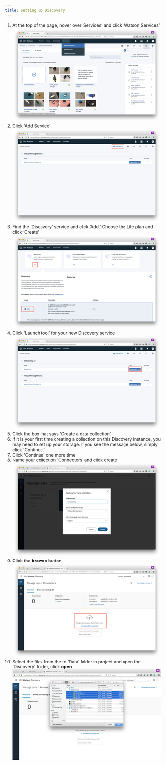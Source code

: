 ```yaml
---
title: Setting up Discovery
---
```


1. At the top of the page, hover over ‘Services’ and click ‘Watson Services’
![Add service](assets/add_service.png)
2. Click ‘Add Service’
![Add it](assets/actually_add.png)
3. Find the ‘Discovery’ service and click ‘Add.’ Choose the Lite plan and click ‘Create’
![](assets/add_discovery_lite.png)
4. Click ‘Launch tool’ for your new Discovery service
![](assets/launch_discovery_tool.png)
5. Click the box that says 'Create a data collection'
6. If it is your first time creating a collection on this Discovery instance, you may need to set up your storage. If you see the message below, simply click 'Continue.'
7. Click 'Continue' one more time
8. Name your collection 'Connectors' and click create
![](assets/discover_collection.png)
9. Click the **browse** button
![](assets/discovery_browse.png)
10. Select the files from the to ‘Data’ folder in project and open the ‘Discovery’ folder, click **open**
![](assets/discovery_add_data.png)
